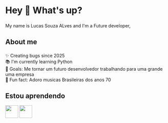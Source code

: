 <h1 align="left">Hey 👋 What's up?</h1>

###

<p align="left">My name is Lucas Souza ALves and I'm a Future developer, </p>

###

<h2 align="left">About me</h2>

###

<p align="left">✨ Creating bugs since 2025<br>📚 I'm currently learning Python<br>🎯 Goals: Me tornar um futuro desenvolvedor trabalhando para uma grande uma empresa<br>🎲 Fun fact: Adoro musicas Brasileiras dos anos 70 </p>

###

## Estou aprendendo


<img loading="lazy" src="https://cdn.jsdelivr.net/gh/devicons/devicon/icons/git/git-original.svg" width="40" height="40"/> <img loading="lazy" src="https://cdn.jsdelivr.net/gh/devicons/devicon/icons/python/python-original.svg" width="40" height="40"/>



###



